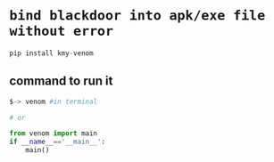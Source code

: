 # ``bind blackdoor into apk/exe file without error``

```python
pip install kmy-venom
```
## **command to run it**

```python
$-> venom #in terminal

# or

from venom import main
if __name__=='__main__':
    main()
```
